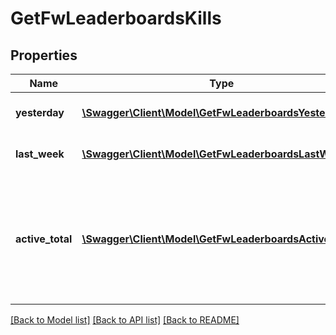 # GetFwLeaderboardsKills

## Properties
Name | Type | Description | Notes
------------ | ------------- | ------------- | -------------
**yesterday** | [**\Swagger\Client\Model\GetFwLeaderboardsYesterday[]**](GetFwLeaderboardsYesterday.md) | Top 4 ranking of factions by kills in the past day | 
**last_week** | [**\Swagger\Client\Model\GetFwLeaderboardsLastWeek[]**](GetFwLeaderboardsLastWeek.md) | Top 4 ranking of factions by kills in the past week | 
**active_total** | [**\Swagger\Client\Model\GetFwLeaderboardsActiveTotal[]**](GetFwLeaderboardsActiveTotal.md) | Top 4 ranking of factions active in faction warfare by total kills. A faction is considered \&quot;active\&quot; if they have participated in faction warfare in the past 14 days. | 

[[Back to Model list]](../README.md#documentation-for-models) [[Back to API list]](../README.md#documentation-for-api-endpoints) [[Back to README]](../README.md)


